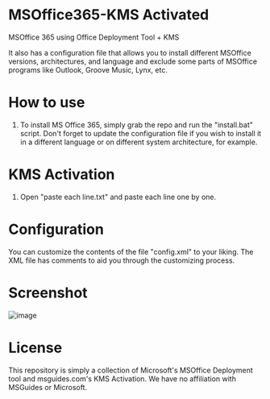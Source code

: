 # MSOffice365-KMS Activated
MSOffice 365 using Office Deployment Tool + KMS

It also has a configuration file that allows you to install different MSOffice versions, architectures, and language and exclude some parts of MSOffice programs like Outlook, Groove Music, Lynx, etc.

# How to use
1. To install MS Office 365, simply grab the repo and run the "install.bat" script.
Don't forget to update the configuration file if you wish to install it in a different language or on different system architecture, for example. 


# KMS Activation
1. Open "paste each line.txt" and paste each line one by one.

# Configuration
You can customize the contents of the file "config.xml" to your liking. 
The XML file has comments to aid you through the customizing process. 

# Screenshot

![image](https://user-images.githubusercontent.com/65537922/158662035-bff169a2-511c-4391-a7bd-2aabafbc5b05.png)

# License
This repository is simply a collection of Microsoft's MSOffice Deployment tool and msguides.com's KMS Activation.
We have no affiliation with MSGuides or Microsoft. 
